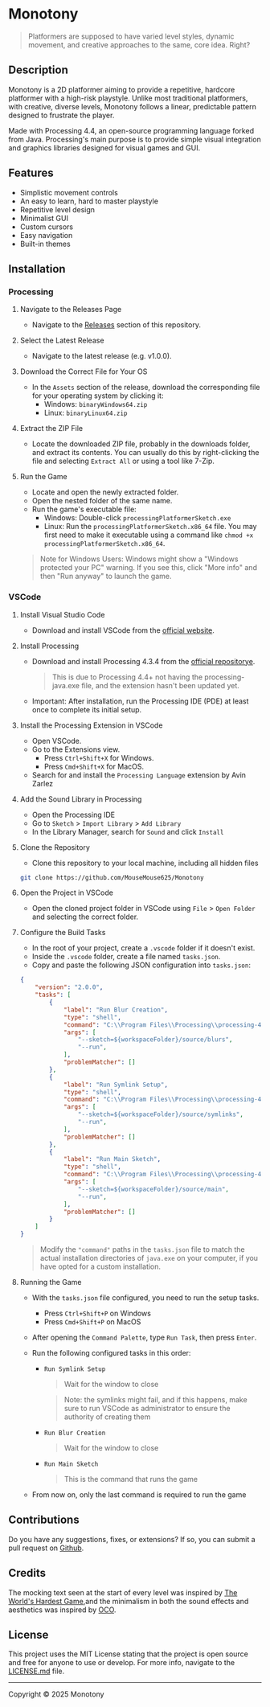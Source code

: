 # Monotony

>   Platformers are supposed to have varied level styles, dynamic movement, and creative approaches to the same, core idea. Right?

## Description

Monotony is a 2D platformer aiming to provide a repetitive, hardcore platformer with a high-risk playstyle. Unlike most traditional platformers, with creative, diverse levels, Monotony follows a linear, predictable pattern designed to frustrate the player.

Made with Processing 4.4, an open-source programming language forked from Java. Processing's main purpose is to provide simple visual integration and graphics libraries designed for visual games and GUI.

## Features

- Simplistic movement controls
- An easy to learn, hard to master playstyle
- Repetitive level design
- Minimalist GUI
- Custom cursors
- Easy navigation
- Built-in themes

## Installation

### Processing

1.  Navigate to the Releases Page
    -   Navigate to the [Releases](https://github.com/MouseMouse625/Monotony/releases) section of this repository.

2.  Select the Latest Release
    -   Navigate to the latest release (e.g. v1.0.0).

3.  Download the Correct File for Your OS
    -   In the `Assets` section of the release, download the corresponding file for your operating system by clicking it:
        -   Windows: `binaryWindows64.zip`
        -   Linux: `binaryLinux64.zip`

4.  Extract the ZIP File
    -   Locate the downloaded ZIP file, probably in the downloads folder, and extract its contents. You can usually do this by right-clicking the file and selecting `Extract All` or using a tool like 7-Zip.

5.  Run the Game
    -   Locate and open the newly extracted folder.
    -   Open the nested folder of the same name.
    -   Run the game's executable file:
        -   Windows: Double-click `processingPlatformerSketch.exe`
        -   Linux: Run the `processingPlatformerSketch.x86_64` file. You may first need to make it executable using a command like `chmod +x processingPlatformerSketch.x86_64`.

    >   Note for Windows Users: Windows might show a "Windows protected your PC" warning. If you see this, click "More info" and then "Run anyway" to launch the game.

### VSCode

1. Install Visual Studio Code
    -   Download and install VSCode from the [official website](https://code.visualstudio.com/).

2. Install Processing
    -   Download and install Processing 4.3.4 from the [official repositorye](https://github.com/processing/processing4/releases).

        >   This is due to Processing 4.4+ not having the processing-java.exe file, and the extension hasn't been updated yet.
    -   Important: After installation, run the Processing IDE (PDE) at least once to complete its initial setup.

3. Install the Processing Extension in VSCode
    -   Open VSCode.
    -   Go to the Extensions view.
        -   Press `Ctrl+Shift+X` for Windows.
        -   Press `Cmd+Shift+X` for MacOS.
    -    Search for and install the `Processing Language` extension by Avin Zarlez

4. Add the Sound Library in Processing
    -   Open the Processing IDE
    -   Go to `Sketch` > `Import Library` > `Add Library`
    -   In the Library Manager, search for `Sound` and click `Install`

5. Clone the Repository
    -   Clone this repository to your local machine, including all hidden files
   ```bash
   git clone https://github.com/MouseMouse625/Monotony
   ```

6. Open the Project in VSCode
    -   Open the cloned project folder in VSCode using `File` > `Open Folder` and selecting the correct folder.

7. Configure the Build Tasks
    -   In the root of your project, create a `.vscode` folder if it doesn't exist.
    -   Inside the `.vscode` folder, create a file named `tasks.json`.
    -   Copy and paste the following JSON configuration into `tasks.json`:
    ```json
    {
        "version": "2.0.0",
        "tasks": [
            {
                "label": "Run Blur Creation",
                "type": "shell",
                "command": "C:\\Program Files\\Processing\\processing-4.3\\processing-java.exe",
                "args": [
                    "--sketch=${workspaceFolder}/source/blurs",
                    "--run",
                ],
                "problemMatcher": []
            },
            {
                "label": "Run Symlink Setup",
                "type": "shell",
                "command": "C:\\Program Files\\Processing\\processing-4.3\\processing-java.exe",
                "args": [
                    "--sketch=${workspaceFolder}/source/symlinks",
                    "--run",
                ],
                "problemMatcher": []
            },
            {
                "label": "Run Main Sketch",
                "type": "shell",
                "command": "C:\\Program Files\\Processing\\processing-4.3\\processing-java.exe",
                "args": [
                    "--sketch=${workspaceFolder}/source/main",
                    "--run",
                ],
                "problemMatcher": []
            }
        ]
    }
    ```

    >   Modify the `"command"` paths in the `tasks.json` file to match the actual installation directories of `java.exe` on your computer, if you have opted for a custom installation.

8. Running the Game
    -   With the `tasks.json` file configured, you need to run the setup tasks.
        -   Press `Ctrl+Shift+P` on Windows
        -   Press `Cmd+Shift+P` on MacOS
    -   After opening the `Command Palette`, type `Run Task`, then press `Enter`.
    -   Run the following configured tasks in this order:
        -   `Run Symlink Setup`

            >   Wait for the window to close

            >   Note: the symlinks might fail, and if this happens, make sure to run VSCode as administrator to ensure the authority of creating them

        -   `Run Blur Creation`

            >   Wait for the window to close

        -   `Run Main Sketch`

            >   This is the command that runs the game
            
    -   From now on, only the last command is required to run the game

## Contributions

Do you have any suggestions, fixes, or extensions? If so, you can submit a pull request on [Github](https://github.com/MouseMouse625/Monotony/).

## Credits

The mocking text seen at the start of every level was inspired by [The World's Hardest Game](https://en.wikipedia.org/wiki/The_World%27s_Hardest_Game),and the minimalism in both the sound effects and aesthetics was inspired by [OCO](https://oco-game.com/).

## License

This project uses the MIT License stating that the project is open source and free for anyone to use or develop. For more info, navigate to the [LICENSE.md](https://github.com/MouseMouse625/Monotony/blob/main/LICENSE.md) file.

---

Copyright © 2025 Monotony
